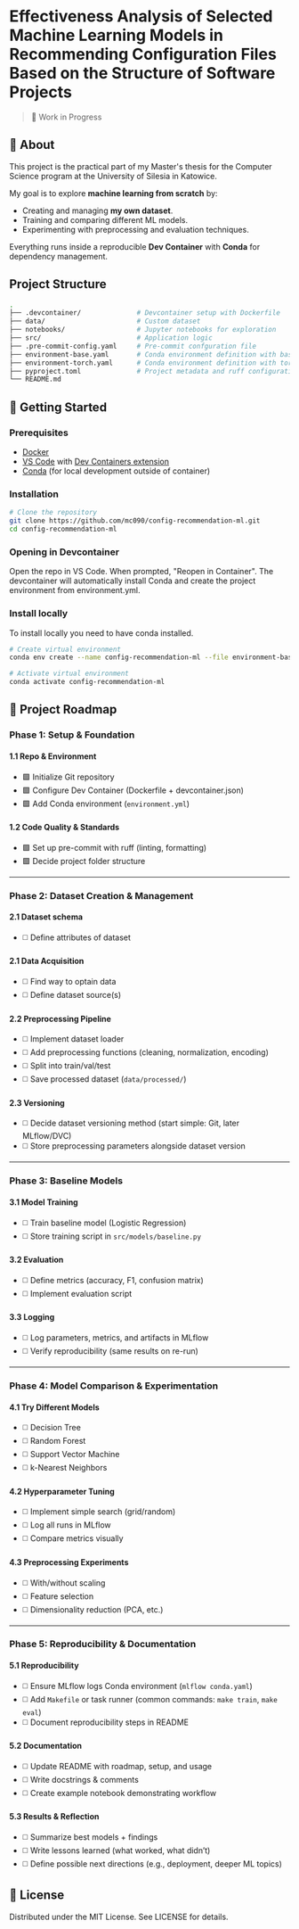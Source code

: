 # Effectiveness Analysis of Selected Machine Learning Models in Recommending Configuration Files Based on the Structure of Software Projects

> 🚧 Work in Progress

## 📖 About
This project is the practical part of my Master's thesis for the Computer Science program at the University of Silesia in Katowice.

My goal is to explore **machine learning from scratch** by:
- Creating and managing **my own dataset**.
- Training and comparing different ML models.
- Experimenting with preprocessing and evaluation techniques.

Everything runs inside a reproducible **Dev Container** with **Conda** for dependency management.

## Project Structure
```bash
.
├── .devcontainer/              # Devcontainer setup with Dockerfile
├── data/                       # Custom dataset
├── notebooks/                  # Jupyter notebooks for exploration
├── src/                        # Application logic
├── .pre-commit-config.yaml     # Pre-commit confguration file
├── environment-base.yaml       # Conda environment definition with basic packages
├── environment-torch.yaml      # Conda environment definition with torch related packages
├── pyproject.toml              # Project metadata and ruff configuration
└── README.md
```

## 🚀 Getting Started

### Prerequisites
- [Docker](https://www.docker.com/)
- [VS Code](https://code.visualstudio.com/) with [Dev Containers extension](https://marketplace.visualstudio.com/items?itemName=ms-vscode-remote.remote-containers)
- [Conda](https://anaconda.org/anaconda/conda) (for local development outside of container)


### Installation
```bash
# Clone the repository
git clone https://github.com/mc090/config-recommendation-ml.git
cd config-recommendation-ml
```

### Opening in Devcontainer
Open the repo in VS Code.
When prompted, "Reopen in Container".
The devcontainer will automatically install Conda and create the project environment from environment.yml.

### Install locally
To install locally you need to have conda installed.
```bash
# Create virtual environment
conda env create --name config-recommendation-ml --file environment-base.yaml --file environment-torch.yaml

# Activate virtual environment
conda activate config-recommendation-ml
```

## 📍 Project Roadmap

### Phase 1: Setup & Foundation

#### 1.1 Repo & Environment

* 🟩 Initialize Git repository
* 🟩 Configure Dev Container (Dockerfile + devcontainer.json)
* 🟩 Add Conda environment (`environment.yml`)

#### 1.2 Code Quality & Standards

* 🟩 Set up pre-commit with ruff (linting, formatting)
* 🟩 Decide project folder structure

---

### Phase 2: Dataset Creation & Management

#### 2.1 Dataset schema

* ◻️ Define attributes of dataset

#### 2.1 Data Acquisition

* ◻️ Find way to optain data
* ◻️ Define dataset source(s)

#### 2.2 Preprocessing Pipeline

* ◻️ Implement dataset loader
* ◻️ Add preprocessing functions (cleaning, normalization, encoding)
* ◻️ Split into train/val/test
* ◻️ Save processed dataset (`data/processed/`)

#### 2.3 Versioning

* ◻️ Decide dataset versioning method (start simple: Git, later MLflow/DVC)
* ◻️ Store preprocessing parameters alongside dataset version

---

### Phase 3: Baseline Models

#### 3.1 Model Training

* ◻️ Train baseline model (Logistic Regression)
* ◻️ Store training script in `src/models/baseline.py`

#### 3.2 Evaluation

* ◻️ Define metrics (accuracy, F1, confusion matrix)
* ◻️ Implement evaluation script

#### 3.3 Logging

* ◻️ Log parameters, metrics, and artifacts in MLflow
* ◻️ Verify reproducibility (same results on re-run)

---

### Phase 4: Model Comparison & Experimentation

#### 4.1 Try Different Models

* ◻️ Decision Tree
* ◻️ Random Forest
* ◻️ Support Vector Machine
* ◻️ k-Nearest Neighbors

#### 4.2 Hyperparameter Tuning

* ◻️ Implement simple search (grid/random)
* ◻️ Log all runs in MLflow
* ◻️ Compare metrics visually

#### 4.3 Preprocessing Experiments

* ◻️ With/without scaling
* ◻️ Feature selection
* ◻️ Dimensionality reduction (PCA, etc.)

---

### Phase 5: Reproducibility & Documentation

#### 5.1 Reproducibility

* ◻️ Ensure MLflow logs Conda environment (`mlflow conda.yaml`)
* ◻️ Add `Makefile` or task runner (common commands: `make train`, `make eval`)
* ◻️ Document reproducibility steps in README

#### 5.2 Documentation

* ◻️ Update README with roadmap, setup, and usage
* ◻️ Write docstrings & comments
* ◻️ Create example notebook demonstrating workflow

#### 5.3 Results & Reflection

* ◻️ Summarize best models + findings
* ◻️ Write lessons learned (what worked, what didn’t)
* ◻️ Define possible next directions (e.g., deployment, deeper ML topics)

## 📄 License
Distributed under the MIT License. See LICENSE for details.
